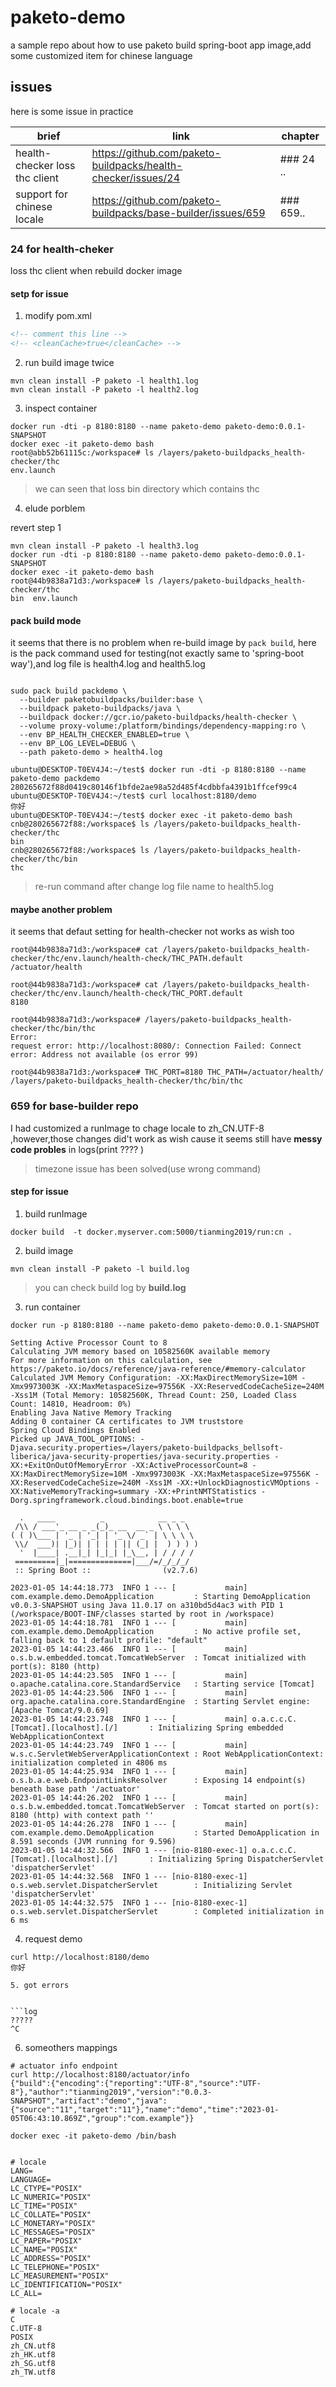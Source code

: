 # paketo-demo


a sample repo about how to use paketo build spring-boot app image,add some customized item for chinese language

## issues


here is some issue in practice

|brief|link|chapter|
|------|-------|---|
| health-checker loss thc client| <https://github.com/paketo-buildpacks/health-checker/issues/24> | ### 24 ..|
| support for chinese locale | <https://github.com/paketo-buildpacks/base-builder/issues/659> | ### 659..|

### 24 for health-cheker

loss thc client when rebuild docker image

#### setp for issue

1. modify pom.xml

```xml
<!-- comment this line -->
<!-- <cleanCache>true</cleanCache> -->
```

2. run build image  twice

```shell
mvn clean install -P paketo -l health1.log
mvn clean install -P paketo -l health2.log
```

3. inspect container
```
docker run -dti -p 8180:8180 --name paketo-demo paketo-demo:0.0.1-SNAPSHOT
docker exec -it paketo-demo bash
root@abb52b61115c:/workspace# ls /layers/paketo-buildpacks_health-checker/thc
env.launch
```
> we can seen that loss bin directory which contains thc

4. elude porblem

revert step 1

```shell
mvn clean install -P paketo -l health3.log
docker run -dti -p 8180:8180 --name paketo-demo paketo-demo:0.0.1-SNAPSHOT
docker exec -it paketo-demo bash
root@44b9838a71d3:/workspace# ls /layers/paketo-buildpacks_health-checker/thc
bin  env.launch
```

#### pack build mode

it seems that there is no problem when re-build image by `pack build`, here is the pack command used for testing(not exactly same to 'spring-boot way'),and log file is health4.log and health5.log

```shell

sudo pack build packdemo \
  --builder paketobuildpacks/builder:base \
  --buildpack paketo-buildpacks/java \
  --buildpack docker://gcr.io/paketo-buildpacks/health-checker \
  --volume proxy-volume:/platform/bindings/dependency-mapping:ro \
  --env BP_HEALTH_CHECKER_ENABLED=true \
  --env BP_LOG_LEVEL=DEBUG \
  --path paketo-demo > health4.log

ubuntu@DESKTOP-T0EV4J4:~/test$ docker run -dti -p 8180:8180 --name paketo-demo packdemo
280265672f88d0419c80146f1bfde2ae98a52d485f4cdbbfa4391b1ffcef99c4
ubuntu@DESKTOP-T0EV4J4:~/test$ curl localhost:8180/demo
你好
ubuntu@DESKTOP-T0EV4J4:~/test$ docker exec -it paketo-demo bash
cnb@280265672f88:/workspace$ ls /layers/paketo-buildpacks_health-checker/thc
bin
cnb@280265672f88:/workspace$ ls /layers/paketo-buildpacks_health-checker/thc/bin
thc
```

> re-run command after change log file name to health5.log


#### maybe another problem

it seems that defaut setting for health-checker not works as wish too

```shell
root@44b9838a71d3:/workspace# cat /layers/paketo-buildpacks_health-checker/thc/env.launch/health-check/THC_PATH.default
/actuator/health

root@44b9838a71d3:/workspace# cat /layers/paketo-buildpacks_health-checker/thc/env.launch/health-check/THC_PORT.default
8180

root@44b9838a71d3:/workspace# /layers/paketo-buildpacks_health-checker/thc/bin/thc
Error:
request error: http://localhost:8080/: Connection Failed: Connect error: Address not available (os error 99)

root@44b9838a71d3:/workspace# THC_PORT=8180 THC_PATH=/actuator/health/ /layers/paketo-buildpacks_health-checker/thc/bin/thc
```


### 659 for base-builder repo

I had customized a runImage to chage locale to zh_CN.UTF-8 ,however,those changes did't work as wish cause it seems still have  **messy code probles** in logs(print ???? )

> timezone issue has been solved(use wrong command)


#### step for issue

1. build runImage

```shell
docker build  -t docker.myserver.com:5000/tianming2019/run:cn .
```

2. build image

```shell
mvn clean install -P paketo -l build.log
```

> you can check build log  by **build.log**

3. run container

```shell
docker run -p 8180:8180 --name paketo-demo paketo-demo:0.0.1-SNAPSHOT

Setting Active Processor Count to 8
Calculating JVM memory based on 10582560K available memory
For more information on this calculation, see https://paketo.io/docs/reference/java-reference/#memory-calculator
Calculated JVM Memory Configuration: -XX:MaxDirectMemorySize=10M -Xmx9973003K -XX:MaxMetaspaceSize=97556K -XX:ReservedCodeCacheSize=240M -Xss1M (Total Memory: 10582560K, Thread Count: 250, Loaded Class Count: 14810, Headroom: 0%)
Enabling Java Native Memory Tracking
Adding 0 container CA certificates to JVM truststore
Spring Cloud Bindings Enabled
Picked up JAVA_TOOL_OPTIONS: -Djava.security.properties=/layers/paketo-buildpacks_bellsoft-liberica/java-security-properties/java-security.properties -XX:+ExitOnOutOfMemoryError -XX:ActiveProcessorCount=8 -XX:MaxDirectMemorySize=10M -Xmx9973003K -XX:MaxMetaspaceSize=97556K -XX:ReservedCodeCacheSize=240M -Xss1M -XX:+UnlockDiagnosticVMOptions -XX:NativeMemoryTracking=summary -XX:+PrintNMTStatistics -Dorg.springframework.cloud.bindings.boot.enable=true

  .   ____          _            __ _ _
 /\\ / ___'_ __ _ _(_)_ __  __ _ \ \ \ \
( ( )\___ | '_ | '_| | '_ \/ _` | \ \ \ \
 \\/  ___)| |_)| | | | | || (_| |  ) ) ) )
  '  |____| .__|_| |_|_| |_\__, | / / / /
 =========|_|==============|___/=/_/_/_/
 :: Spring Boot ::                (v2.7.6)

2023-01-05 14:44:18.773  INFO 1 --- [           main] com.example.demo.DemoApplication         : Starting DemoApplication v0.0.3-SNAPSHOT using Java 11.0.17 on a310bd5d4ac3 with PID 1 (/workspace/BOOT-INF/classes started by root in /workspace)
2023-01-05 14:44:18.781  INFO 1 --- [           main] com.example.demo.DemoApplication         : No active profile set, falling back to 1 default profile: "default"
2023-01-05 14:44:23.466  INFO 1 --- [           main] o.s.b.w.embedded.tomcat.TomcatWebServer  : Tomcat initialized with port(s): 8180 (http)
2023-01-05 14:44:23.505  INFO 1 --- [           main] o.apache.catalina.core.StandardService   : Starting service [Tomcat]
2023-01-05 14:44:23.506  INFO 1 --- [           main] org.apache.catalina.core.StandardEngine  : Starting Servlet engine: [Apache Tomcat/9.0.69]
2023-01-05 14:44:23.748  INFO 1 --- [           main] o.a.c.c.C.[Tomcat].[localhost].[/]       : Initializing Spring embedded WebApplicationContext
2023-01-05 14:44:23.749  INFO 1 --- [           main] w.s.c.ServletWebServerApplicationContext : Root WebApplicationContext: initialization completed in 4806 ms
2023-01-05 14:44:25.934  INFO 1 --- [           main] o.s.b.a.e.web.EndpointLinksResolver      : Exposing 14 endpoint(s) beneath base path '/actuator'
2023-01-05 14:44:26.202  INFO 1 --- [           main] o.s.b.w.embedded.tomcat.TomcatWebServer  : Tomcat started on port(s): 8180 (http) with context path ''
2023-01-05 14:44:26.278  INFO 1 --- [           main] com.example.demo.DemoApplication         : Started DemoApplication in 8.591 seconds (JVM running for 9.596)
2023-01-05 14:44:32.566  INFO 1 --- [nio-8180-exec-1] o.a.c.c.C.[Tomcat].[localhost].[/]       : Initializing Spring DispatcherServlet 'dispatcherServlet'
2023-01-05 14:44:32.568  INFO 1 --- [nio-8180-exec-1] o.s.web.servlet.DispatcherServlet        : Initializing Servlet 'dispatcherServlet'
2023-01-05 14:44:32.575  INFO 1 --- [nio-8180-exec-1] o.s.web.servlet.DispatcherServlet        : Completed initialization in 6 ms
```


4. request demo

```shell
curl http://localhost:8180/demo
你好

5. got errors


```log
?????
^C
```

6. someothers mappings

```shell
# actuator info endpoint
curl http://localhost:8180/actuator/info
{"build":{"encoding":{"reporting":"UTF-8","source":"UTF-8"},"author":"tianming2019","version":"0.0.3-SNAPSHOT","artifact":"demo","java":{"source":"11","target":"11"},"name":"demo","time":"2023-01-05T06:43:10.869Z","group":"com.example"}}

docker exec -it paketo-demo /bin/bash


# locale
LANG=
LANGUAGE=
LC_CTYPE="POSIX"
LC_NUMERIC="POSIX"
LC_TIME="POSIX"
LC_COLLATE="POSIX"
LC_MONETARY="POSIX"
LC_MESSAGES="POSIX"
LC_PAPER="POSIX"
LC_NAME="POSIX"
LC_ADDRESS="POSIX"
LC_TELEPHONE="POSIX"
LC_MEASUREMENT="POSIX"
LC_IDENTIFICATION="POSIX"
LC_ALL=

# locale -a
C
C.UTF-8
POSIX
zh_CN.utf8
zh_HK.utf8
zh_SG.utf8
zh_TW.utf8
```

